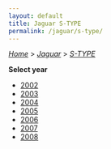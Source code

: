 ```yaml
---
layout: default
title: Jaguar S-TYPE
permalink: /jaguar/s-type/
---
```

[*Home*](/) > [*Jaguar*](/jaguar/) > [*S-TYPE*](/jaguar/s-type/)

**Select year**

- [2002](/jaguar/s-type/2002/)
- [2003](/jaguar/s-type/2003/)
- [2004](/jaguar/s-type/2004/)
- [2005](/jaguar/s-type/2005/)
- [2006](/jaguar/s-type/2006/)
- [2007](/jaguar/s-type/2007/)
- [2008](/jaguar/s-type/2008/)